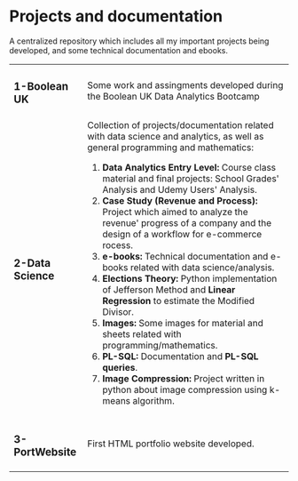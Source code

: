 # Projects and documentation

A centralized repository which includes all my important projects being developed, and some technical documentation and ebooks.

<table class="tg">
<tbody>
  <tr>
    <td class="tg-zd5i"><h3>1-Boolean UK</h3></td>
    <td class="tg-zd5i">Some work and assingments developed during the Boolean UK Data Analytics Bootcamp</td>
  </tr>
   <tr>
    <td class="tg-zd5i"><h3>2-Data Science</h3></td>
    <td class="tg-zd5i">Collection of projects/documentation related with data science and analytics, as well as general programming and mathematics:
    <ol>
      <li><strong>Data Analytics Entry Level:</strong> Course class material and final projects: School Grades' Analysis and Udemy Users' Analysis.</li>
      <li><strong>Case Study (Revenue and Process):</strong> Project which aimed to analyze the revenue' progress of a company and the design of a workflow for e-commerce rocess.</li>
      <li><strong>e-books:</strong> Technical documentation and e-books related with data science/analysis.</li>
      <li><strong>Elections Theory:</strong> Python implementation of Jefferson Method and <strong> Linear Regression</strong> to estimate the Modified Divisor.</li>
      <li><strong>Images:</strong> Some images for material and sheets related with programming/mathematics.</li>
      <li><strong>PL-SQL:</strong> Documentation and <strong>PL-SQL queries</strong>.</li>
      <li><strong>Image Compression:</strong> Project written in python about image compression using k-means algorithm.</li>
    </ol>
    </td>
  </tr>
   <tr>
    <td class="tg-zd5i"><h3>3-PortWebsite</h3></td>
    <td class="tg-zd5i">First HTML portfolio website developed.</td>
  </tr>
</tbody>
</table>

